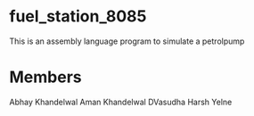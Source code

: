 # fuel_station_8085
This is an assembly language program to simulate a petrolpump
# Members
Abhay Khandelwal
Aman Khandelwal
DVasudha
Harsh Yelne

